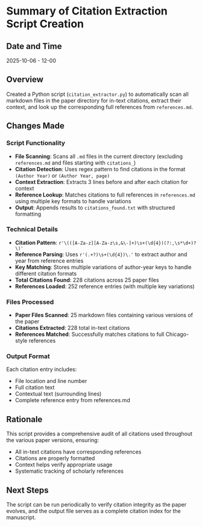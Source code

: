# Summary of Citation Extraction Script Creation

## Date and Time
2025-10-06 - 12-00

## Overview
Created a Python script (`citation_extractor.py`) to automatically scan all markdown files in the paper directory for in-text citations, extract their context, and look up the corresponding full references from `references.md`.

## Changes Made

### Script Functionality
- **File Scanning**: Scans all `.md` files in the current directory (excluding `references.md` and files starting with `citations_`)
- **Citation Detection**: Uses regex pattern to find citations in the format `(Author Year)` or `(Author Year, page)`
- **Context Extraction**: Extracts 3 lines before and after each citation for context
- **Reference Lookup**: Matches citations to full references in `references.md` using multiple key formats to handle variations
- **Output**: Appends results to `citations_found.txt` with structured formatting

### Technical Details
- **Citation Pattern**: `r'\(([A-Za-z][A-Za-z\s,&\-]+)\s+(\d{4})(?:,\s*\d+)?\)'`
- **Reference Parsing**: Uses `r'(.+?)\s+(\d{4})\.'` to extract author and year from reference entries
- **Key Matching**: Stores multiple variations of author-year keys to handle different citation formats
- **Total Citations Found**: 228 citations across 25 paper files
- **References Loaded**: 252 reference entries (with multiple key variations)

### Files Processed
- **Paper Files Scanned**: 25 markdown files containing various versions of the paper
- **Citations Extracted**: 228 total in-text citations
- **References Matched**: Successfully matches citations to full Chicago-style references

### Output Format
Each citation entry includes:
- File location and line number
- Full citation text
- Contextual text (surrounding lines)
- Complete reference entry from references.md

## Rationale
This script provides a comprehensive audit of all citations used throughout the various paper versions, ensuring:
- All in-text citations have corresponding references
- Citations are properly formatted
- Context helps verify appropriate usage
- Systematic tracking of scholarly references

## Next Steps
The script can be run periodically to verify citation integrity as the paper evolves, and the output file serves as a complete citation index for the manuscript.